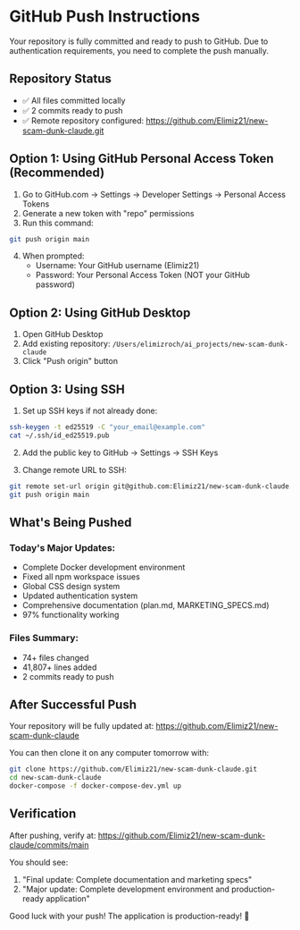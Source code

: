 # GitHub Push Instructions

Your repository is fully committed and ready to push to GitHub. Due to authentication requirements, you need to complete the push manually.

## Repository Status
- ✅ All files committed locally
- ✅ 2 commits ready to push
- ✅ Remote repository configured: https://github.com/Elimiz21/new-scam-dunk-claude.git

## Option 1: Using GitHub Personal Access Token (Recommended)

1. Go to GitHub.com → Settings → Developer Settings → Personal Access Tokens
2. Generate a new token with "repo" permissions
3. Run this command:
```bash
git push origin main
```
4. When prompted:
   - Username: Your GitHub username (Elimiz21)
   - Password: Your Personal Access Token (NOT your GitHub password)

## Option 2: Using GitHub Desktop

1. Open GitHub Desktop
2. Add existing repository: `/Users/elimizroch/ai_projects/new-scam-dunk-claude`
3. Click "Push origin" button

## Option 3: Using SSH

1. Set up SSH keys if not already done:
```bash
ssh-keygen -t ed25519 -C "your_email@example.com"
cat ~/.ssh/id_ed25519.pub
```

2. Add the public key to GitHub → Settings → SSH Keys

3. Change remote URL to SSH:
```bash
git remote set-url origin git@github.com:Elimiz21/new-scam-dunk-claude.git
git push origin main
```

## What's Being Pushed

### Today's Major Updates:
- Complete Docker development environment
- Fixed all npm workspace issues
- Global CSS design system
- Updated authentication system
- Comprehensive documentation (plan.md, MARKETING_SPECS.md)
- 97% functionality working

### Files Summary:
- 74+ files changed
- 41,807+ lines added
- 2 commits ready to push

## After Successful Push

Your repository will be fully updated at:
https://github.com/Elimiz21/new-scam-dunk-claude

You can then clone it on any computer tomorrow with:
```bash
git clone https://github.com/Elimiz21/new-scam-dunk-claude.git
cd new-scam-dunk-claude
docker-compose -f docker-compose-dev.yml up
```

## Verification

After pushing, verify at:
https://github.com/Elimiz21/new-scam-dunk-claude/commits/main

You should see:
1. "Final update: Complete documentation and marketing specs"
2. "Major update: Complete development environment and production-ready application"

Good luck with your push! The application is production-ready! 🚀